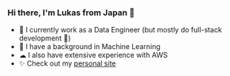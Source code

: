 ### Hi there, I'm Lukas from Japan 👋

- 🌱 I currently work as a Data Engineer (but mostly do full-stack development 🤔)
- 🤖 I have a background in Machine Learning
- ☁ I also have extensive experience with AWS
- ✨ Check out my [personal site ](https://lugen4ro.com)
